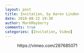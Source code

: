 ```yaml
---
layout: post
title: Invitation, by Aaron Linden
date: 2018-08-22 19:30
author: MarkMayberry
comments: true
categories: [Invitation, Video]
---
```

<!-- wp:core-embed/vimeo {"url":"https://vimeo.com/287685071","type":"video","providerNameSlug":"vimeo"} -->
<figure class="wp-block-embed-vimeo wp-block-embed is-type-video is-provider-vimeo">
https://vimeo.com/287685071
</figure>
<!-- /wp:core-embed/vimeo -->
